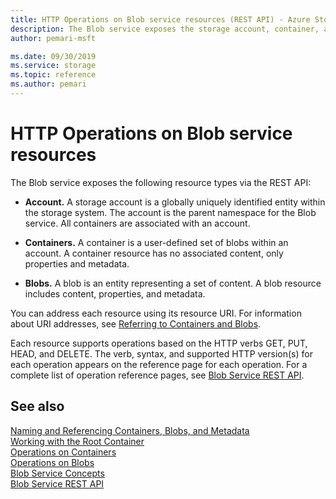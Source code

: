 ```yaml
---
title: HTTP Operations on Blob service resources (REST API) - Azure Storage
description: The Blob service exposes the storage account, container, and blob resources via the REST API.
author: pemari-msft

ms.date: 09/30/2019
ms.service: storage
ms.topic: reference
ms.author: pemari
---
```


# HTTP Operations on Blob service resources

The Blob service exposes the following resource types via the REST API:  
  
- **Account.** A storage account is a globally uniquely identified entity within the storage system. The account is the parent namespace for the Blob service. All containers are associated with an account.  
  
- **Containers.** A container is a user-defined set of blobs within an account. A container resource has no associated content, only properties and metadata.  
  
- **Blobs.** A blob is an entity representing a set of content. A blob resource includes content, properties, and metadata.  
  
 You can address each resource using its resource URI. For information about URI addresses, see [Referring to Containers and Blobs](naming-and-referencing-containers--blobs--and-metadata.md).  
  
 Each resource supports operations based on the HTTP verbs GET, PUT, HEAD, and DELETE. The verb, syntax, and supported HTTP version(s) for each operation appears on the reference page for each operation. For a complete list of operation reference pages, see [Blob Service REST API](Blob-Service-REST-API.md).  
  
## See also  
 [Naming and Referencing Containers, Blobs, and Metadata](Naming-and-Referencing-Containers--Blobs--and-Metadata.md)   
 [Working with the Root Container](Working-with-the-Root-Container.md)   
 [Operations on Containers](Operations-on-Containers.md)   
 [Operations on Blobs](Operations-on-Blobs.md)   
 [Blob Service Concepts](Blob-Service-Concepts.md)   
 [Blob Service REST API](Blob-Service-REST-API.md)
